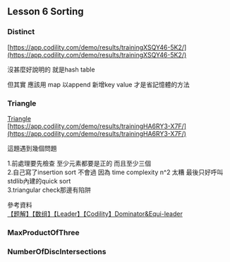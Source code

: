 ## Lesson 6 Sorting

### Distinct

[https://app.codility.com/demo/results/trainingXSQY46-5K2/](https://app.codility.com/demo/results/trainingXSQY46-5K2/)



沒甚麼好說明的  就是hash table



但其實  應該用 map  以append 新增key value 才是省記憶體的方法

### Triangle

[Triangle](https://app.codility.com/demo/results/trainingHA6RY3-X7F/#)  
[https://app.codility.com/demo/results/trainingHA6RY3-X7F/](https://app.codility.com/demo/results/trainingHA6RY3-X7F/)

這題遇到幾個問題

1.前處理要先檢查 至少元素都要是正的   而且至少三個  
2.自己寫了insertion sort 不會過  因為 time complexity n^2 太糟  最後只好呼叫stdlib內建的quick sort  
3.triangular check那邊有陷阱

參考資料  
[【题解】【数组】【Leader】【Codility】Dominator&Equi-leader](http://www.cnblogs.com/wei-li/p/Dominator.html)

### MaxProductOfThree

### NumberOfDiscIntersections



